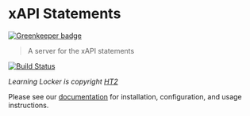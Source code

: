 # xAPI Statements

[![Greenkeeper badge](https://badges.greenkeeper.io/LearningLocker/xapi-statements.svg)](https://greenkeeper.io/)
> A server for the xAPI statements

[![Build Status](https://travis-ci.org/LearningLocker/xapi-statements.svg?branch=master)](https://travis-ci.org/LearningLocker/xapi-statements)

*Learning Locker is copyright [HT2](http://ht2.co.uk)*

Please see our [documentation](http://docs.learninglocker.net) for installation, configuration, and usage instructions.
